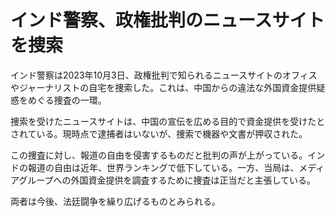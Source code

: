# インド警察、政権批判のニュースサイトを捜索

インド警察は2023年10月3日、政権批判で知られるニュースサイトのオフィスやジャーナリストの自宅を捜索した。これは、中国からの違法な外国資金提供疑惑をめぐる捜査の一環。

捜索を受けたニュースサイトは、中国の宣伝を広める目的で資金提供を受けたとされている。現時点で逮捕者はいないが、捜索で機器や文書が押収された。

この捜査に対し、報道の自由を侵害するものだと批判の声が上がっている。インドの報道の自由は近年、世界ランキングで低下している。一方、当局は、メディアグループへの外国資金提供を調査するために捜査は正当だと主張している。

両者は今後、法廷闘争を繰り広げるものとみられる。
